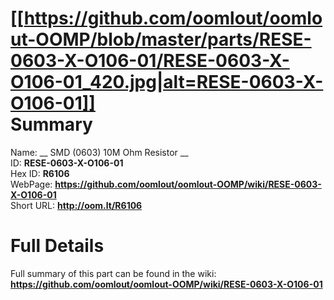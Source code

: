 
[[https://github.com/oomlout/oomlout-OOMP/blob/master/parts/RESE-0603-X-O106-01/RESE-0603-X-O106-01_420.jpg|alt=RESE-0603-X-O106-01]]     
Summary
=================
  
Name: __ SMD (0603) 10M Ohm Resistor __    
ID: __RESE-0603-X-O106-01__   
Hex ID: __R6106__   
WebPage: __https://github.com/oomlout/oomlout-OOMP/wiki/RESE-0603-X-O106-01__   
Short URL: __http://oom.lt/R6106__   

Full Details
==========================
Full summary of this part can be found in the wiki:   
__https://github.com/oomlout/oomlout-OOMP/wiki/RESE-0603-X-O106-01__    

